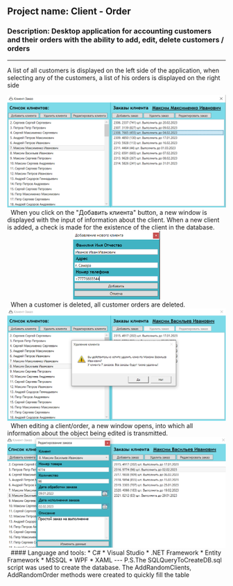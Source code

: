 ## Project name: Client - Order
### Description: Desktop application for accounting customers and their orders with the ability to add, edit, delete customers / orders
---
A list of all customers is displayed on the left side of the application, when selecting any of the customers, a list of his orders is displayed on the right side
&nbsp;
<div align="center"><img src="https://github.com/de4rbe4r/ClientOrder/blob/master/Files/1.PNG" width="700"/></div>
&nbsp;
When you click on the "Добавить клиента" button, a new window is displayed with the input of information about the client. When a new client is added, a check is made for the existence of the client in the database.
&nbsp;
<div align="center"><img src="https://github.com/de4rbe4r/ClientOrder/blob/master/Files/2.PNG" width="200"/></div>
&nbsp;
When a customer is deleted, all customer orders are deleted.
&nbsp;
<div align="center"><img src="https://github.com/de4rbe4r/ClientOrder/blob/master/Files/3.PNG" width="700"/></div>
&nbsp;
When editing a client/order, a new window opens, into which all information about the object being edited is transmitted.
&nbsp;
<div align="center"><img src="https://github.com/de4rbe4r/ClientOrder/blob/master/Files/4.PNG" width="700"/></div>
&nbsp;
#### Language and tools:
* C#
* Visual Studio
* .NET Framework
* Entity Framework
* MSSQL
* WPF
* XAML
---
P.S.The SQLQueryToCreateDB.sql script was used to create the database. The AddRandomClients, AddRandomOrder methods were created to quickly fill the table
